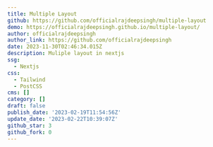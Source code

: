 ```yaml
---
title: Multiple Layout
github: https://github.com/officialrajdeepsingh/multiple-layout
demo: https://officialrajdeepsingh.github.io/multiple-layout/
author: officialrajdeepsingh
author_link: https://github.com/officialrajdeepsingh
date: 2023-11-30T02:46:34.015Z
description: Muliple layout in nextjs
ssg:
  - Nextjs
css:
  - Tailwind
  - PostCSS
cms: []
category: []
draft: false
publish_date: '2023-02-19T11:54:56Z'
update_date: '2023-02-22T10:39:07Z'
github_star: 3
github_fork: 0
---
```

